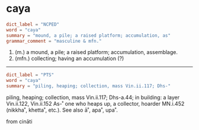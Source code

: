# caya

``` toml
dict_label = "NCPED"
word = "caya"
summary = "mound, a pile; a raised platform; accumulation, as"
grammar_comment = "masculine & mfn."
```

1. (m.) a mound, a pile; a raised platform; accumulation, assemblage.
2. (mfn.) collecting; having an accumulation (?)

--------------------

``` toml
dict_label = "PTS"
word = "caya"
summary = "piling, heaping; collection, mass Vin.ii.117; Dhs-"
```

piling, heaping; collection, mass Vin.ii.117; Dhs\-a.44; in building: a layer Vin.ii.122, Vin.ii.152 As\-˚ one who heaps up, a collector, hoarder MN.i.452 (nikkha˚, khetta˚, etc.). See also ā˚, apa˚, upa˚.

from cināti

